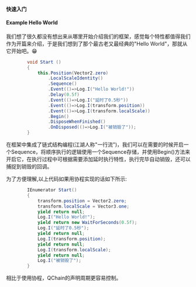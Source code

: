 #### 快速入门

#### Example Hello World

我们想了很久都没有想出来从哪里开始介绍我们的框架，感觉每个特性都值得我们作为开篇来介绍，于是我们想到了那个最古老又最经典的"Hello World"，那就从它开始吧。😁

```c#
		void Start () 
		{
			this.Position(Vector2.zero)
				.LocalScaleIdentity()
				.Sequence()
				.Event(()=>Log.I("Hello World!"))
				.Delay(0.5f)
				.Event(()=>Log.I("延时了0.5秒"))
				.Event(()=>Log.I(transform.position))
				.Event(()=>Log.I(transform.localScale))
				.Begin()
				.DisposeWhenFinished()
				.OnDisposed(()=>Log.I("被销毁了"));
		}
```

在框架中集成了链式结构编程(江湖人称"一行流")，我们可以在需要的时候开启一个Sequence，将顺序执行的逻辑使用一个Sequence存储，并使用Begin()方法来开启它，在执行过程中可根据需要添加延时执行特性，执行完毕自动销毁，还可以捕捉到销毁的回调。

为了方便理解,以上代码如果用协程实现的话如下所示:

``` c#
		IEnumerator Start()
		{
			transform.position = Vector2.zero;
			transform.localScale = Vector3.one;
			yield return null;
			Log.I("Hello World!");
			yield return new WaitForSeconds(0.5f);
			Log.I("延时了0.5秒");
			yield return null;
			Log.I(transform.position);
			yield return null;
			Log.I(transform.localScale);
			yield return null;
			Log.I("被销毁了");
		}
```

相比于使用协程，QChain的声明周期更容易控制。